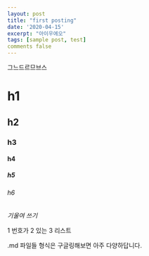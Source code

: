 ```yaml
---
layout: post
title: "first posting"
date: '2020-04-15'
excerpt: "아이우에오"
tags: [sample post, test]
comments false
---
```

그느드르므브스

# h1
## h2
### h3
#### h4
##### h5
###### h6


*기울여 쓰기*

1 번호가
2 있는
3 리스트



.md 파일들 형식은 구글링해보면 아주 다양하답니다.
